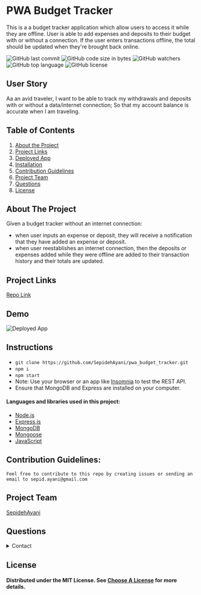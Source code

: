 # PWA Budget Tracker
This is a a budget tracker application which allow users to access it while they are offline. User is able to add expenses and deposits to their budget with or without a connection. If the user enters transactions offline, the total should be updated when they're brought back online. 

![GitHub last commit](https://img.shields.io/github/last-commit/SepidehAyani/pwa_budget_tracker)  ![GitHub code size in bytes](https://img.shields.io/github/languages/code-size/SepidehAyani/pwa_budget_tracker)  ![GitHub watchers](https://img.shields.io/github/watchers/SepidehAyani/pwa_budget_tracker?label=Watch&style=social)  ![GitHub top language](https://img.shields.io/github/languages/top/SepidehAyani/pwa_budget_tracker)  ![GitHub license](https://img.shields.io/badge/license-MIT-blueyellow) <br> 

## User Story
Aa an avid traveler,
I want to be able to track my withdrawals and deposits with or without a data/internet connection;
So that my account balance is accurate when I am traveling.

## Table of Contents 
1. [About the Project](#About-The-Project)
1. [Project Links](#Project-Links)
1. [Deployed App](#Deployed-App)
1. [Installation](#Installation)
1. [Contribution Guidelines](#Contribution-Guidelines)
1. [Project Team](#Project-Team)
1. [Questions](#Questions)
1. [License](#License)

## About The Project
Given a budget tracker without an internet connection:
-  when user inputs an expense or deposit, they will receive a notification that they have added an expense or deposit.
- when user reestablishes an internet connection, then the deposits or expenses added while they were offline are added to their transaction history and their totals are updated.

## Project Links
[Repo Link](https://github.com/SepidehAyani/pwa_budget_tracker) <br>

## Demo
![Deployed App]()

## Instructions
- `git clone https://github.com/SepidehAyani/pwa_budget_tracker.git`
- `npm i`
- `npm start`
- Note: Use your browser or an app like [Insomnia](https://insomnia.rest/) to test the REST API.
- Ensure that MongoDB and Express are installed on your computer.

#### Languages and libraries used in this project:
- <a href="https://nodejs.org/">Node.js</a>
- <a href="https://www.npmjs.com/package/express">Express.js</a>
- <a href="https://www.mongodb.com/">MongoDB</a>
- <a href="https://mongoosejs.com/">Mongoose</a>
- <a href="https://www.javascript.com/">JavaScript</a>

## Contribution Guidelines:
```  
Feel free to contribute to this repo by creating issues or sending an email to sepid.ayani@gmail.com
```
## Project Team
[SepidehAyani](https://github.com/SepidehAyani) <br>

## Questions
<details>
    <summary>Contact</summary>
    sepid.ayani@gmail.com
</details>

## License
#### Distributed under the MIT License. See [Choose A License](https://choosealicense.com/) for more details.